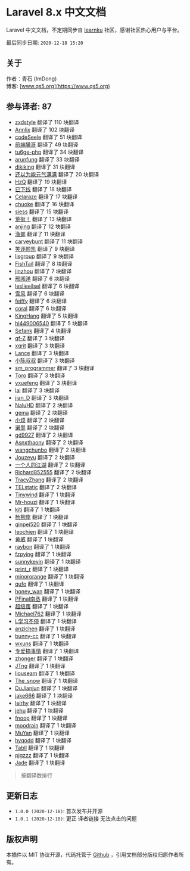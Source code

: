 # Laravel 8.x 中文文档

Laravel 中文文档，不定期同步自 [learnku](https://learnku.com/docs/laravel/8.x) 社区，感谢社区热心用户与平台。

最后同步日期: `2020-12-18 15:20`

## 关于

作者：青石 (ImDong)  
博客: [www.qs5.org](https://www.qs5.org)

## 参与译者: 87

- [zxdstyle](https://learnku.com/users/39723) 翻译了 110 块翻译
- [Annlix](https://learnku.com/users/53181) 翻译了 102 块翻译
- [codeSeele](https://learnku.com/users/63273) 翻译了 51 块翻译
- [前端猫哥](https://learnku.com/users/6831) 翻译了 49 块翻译
- [tu6ge-php](https://learnku.com/users/56015) 翻译了 34 块翻译
- [arunfung](https://learnku.com/users/7400) 翻译了 33 块翻译
- [dikiking](https://learnku.com/users/36456) 翻译了 31 块翻译
- [还以为能元气满满](https://learnku.com/users/34129) 翻译了 20 块翻译
- [HzQ](https://learnku.com/users/29667) 翻译了 19 块翻译
- [已下线](https://learnku.com/users/41489) 翻译了 18 块翻译
- [Celaraze](https://learnku.com/users/25257) 翻译了 17 块翻译
- [chuoke](https://learnku.com/users/35098) 翻译了 16 块翻译
- [siess](https://learnku.com/users/21184) 翻译了 15 块翻译
- [荒街！](https://learnku.com/users/64407) 翻译了 13 块翻译
- [anjing](https://learnku.com/users/24026) 翻译了 12 块翻译
- [渔郎](https://learnku.com/users/19607) 翻译了 11 块翻译
- [carveybunt](https://learnku.com/users/40997) 翻译了 11 块翻译
- [笑逐颜凯](https://learnku.com/users/17716) 翻译了 9 块翻译
- [lisgroup](https://learnku.com/users/3364) 翻译了 9 块翻译
- [FishTail](https://learnku.com/users/50798) 翻译了 8 块翻译
- [jinzhou](https://learnku.com/users/7882) 翻译了 7 块翻译
- [邢闯洋](https://learnku.com/users/26846) 翻译了 6 块翻译
- [leslieeilsel](https://learnku.com/users/31675) 翻译了 6 块翻译
- [雪风](https://learnku.com/users/14696) 翻译了 6 块翻译
- [feiffy](https://learnku.com/users/23996) 翻译了 6 块翻译
- [coral](https://learnku.com/users/30923) 翻译了 6 块翻译
- [KingHang](https://learnku.com/users/61275) 翻译了 5 块翻译
- [hl449006540](https://learnku.com/users/31893) 翻译了 5 块翻译
- [Sefank](https://learnku.com/users/69315) 翻译了 4 块翻译
- [qf-Z](https://learnku.com/users/22781) 翻译了 3 块翻译
- [xgrit](https://learnku.com/users/41044) 翻译了 3 块翻译
- [Lance](https://learnku.com/users/12643) 翻译了 3 块翻译
- [小陈叔叔](https://learnku.com/users/22779) 翻译了 3 块翻译
- [sm_programmer](https://learnku.com/users/69232) 翻译了 3 块翻译
- [Toro](https://learnku.com/users/68489) 翻译了 3 块翻译
- [yxuefeng](https://learnku.com/users/51717) 翻译了 3 块翻译
- [lai](https://learnku.com/users/41091) 翻译了 3 块翻译
- [jian_D](https://learnku.com/users/50550) 翻译了 3 块翻译
- [NaluHD](https://learnku.com/users/53319) 翻译了 2 块翻译
- [gema](https://learnku.com/users/68645) 翻译了 2 块翻译
- [小烦](https://learnku.com/users/18240) 翻译了 2 块翻译
- [诺墨](https://learnku.com/users/10627) 翻译了 2 块翻译
- [gd9927](https://learnku.com/users/69546) 翻译了 2 块翻译
- [Asnxthaony](https://learnku.com/users/44680) 翻译了 2 块翻译
- [wangchunbo](https://learnku.com/users/46135) 翻译了 2 块翻译
- [Jouzeyu](https://learnku.com/users/32858) 翻译了 2 块翻译
- [一个人的江湖](https://learnku.com/users/16257) 翻译了 2 块翻译
- [Richard852555](https://learnku.com/users/58149) 翻译了 2 块翻译
- [TracyZhang](https://learnku.com/users/32325) 翻译了 2 块翻译
- [TELstatic](https://learnku.com/users/26240) 翻译了 2 块翻译
- [Tinywind](https://learnku.com/users/8319) 翻译了 1 块翻译
- [Mr-houzi](https://learnku.com/users/42837) 翻译了 1 块翻译
- [kiti](https://learnku.com/users/32311) 翻译了 1 块翻译
- [杨柳岸](https://learnku.com/users/16062) 翻译了 1 块翻译
- [qinpei520](https://learnku.com/users/35120) 翻译了 1 块翻译
- [leochien](https://learnku.com/users/21335) 翻译了 1 块翻译
- [黄威](https://learnku.com/users/4760) 翻译了 1 块翻译
- [raybon](https://learnku.com/users/8053) 翻译了 1 块翻译
- [fzpying](https://learnku.com/users/22816) 翻译了 1 块翻译
- [sunnykevin](https://learnku.com/users/21934) 翻译了 1 块翻译
- [print_r](https://learnku.com/users/52466) 翻译了 1 块翻译
- [minororange](https://learnku.com/users/24372) 翻译了 1 块翻译
- [qufo](https://learnku.com/users/4717) 翻译了 1 块翻译
- [honey_wan](https://learnku.com/users/28957) 翻译了 1 块翻译
- [PFinal南丞](https://learnku.com/users/18228) 翻译了 1 块翻译
- [超级蛋](https://learnku.com/users/32195) 翻译了 1 块翻译
- [Michael762](https://learnku.com/users/35866) 翻译了 1 块翻译
- [L学习不停](https://learnku.com/users/20453) 翻译了 1 块翻译
- [anzichen](https://learnku.com/users/18488) 翻译了 1 块翻译
- [bunny-cc](https://learnku.com/users/28904) 翻译了 1 块翻译
- [wxuns](https://learnku.com/users/20496) 翻译了 1 块翻译
- [专爱搞事情](https://learnku.com/users/27799) 翻译了 1 块翻译
- [zhonger](https://learnku.com/users/38211) 翻译了 1 块翻译
- [JTng](https://learnku.com/users/63879) 翻译了 1 块翻译
- [liouseam](https://learnku.com/users/66539) 翻译了 1 块翻译
- [The_snow](https://learnku.com/users/69589) 翻译了 1 块翻译
- [DuJianjun](https://learnku.com/users/48882) 翻译了 1 块翻译
- [jake666](https://learnku.com/users/30966) 翻译了 1 块翻译
- [leirhy](https://learnku.com/users/21246) 翻译了 1 块翻译
- [jehu](https://learnku.com/users/43454) 翻译了 1 块翻译
- [fnoop](https://learnku.com/users/32373) 翻译了 1 块翻译
- [moodrain](https://learnku.com/users/16477) 翻译了 1 块翻译
- [MuYan](https://learnku.com/users/12702) 翻译了 1 块翻译
- [hyqodd](https://learnku.com/users/26475) 翻译了 1 块翻译
- [Tabll](https://learnku.com/users/48421) 翻译了 1 块翻译
- [pigzzz](https://learnku.com/users/5302) 翻译了 1 块翻译
- [Jade](https://learnku.com/users/27293) 翻译了 1 块翻译

> 按翻译数排行

## 更新日志

- `1.0.0 (2020-12-18)`: 首次发布并开源
- `1.0.1 (2020-12-18)`: 更正 译者链接 无法点击的问题

## 版权声明

本插件以 MIT 协议开源，代码托管于 [Github](https://www.github.com/imdong/utools-laravel8-doc) ，引用文档部分版权归原作者所有。
